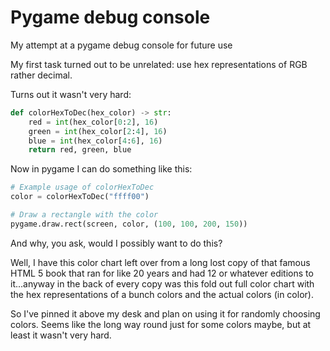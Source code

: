 # Pygame debug console
My attempt at a pygame debug console for future use

My first task turned out to be unrelated: use hex representations of RGB rather decimal.

Turns out it wasn't very hard:

```Python
def colorHexToDec(hex_color) -> str:
    red = int(hex_color[0:2], 16)
    green = int(hex_color[2:4], 16)
    blue = int(hex_color[4:6], 16)      
    return red, green, blue

```

Now in pygame I can do something like this:

```Python
# Example usage of colorHexToDec
color = colorHexToDec("ffff00")

# Draw a rectangle with the color
pygame.draw.rect(screen, color, (100, 100, 200, 150))
```

And why, you ask, would I possibly want to do this?

Well, I have this color chart left over from a long lost copy of that famous HTML 5 book that ran for like 20 years and had 12 or whatever editions to it...anyway in the back of every copy was this fold out full color chart with the hex representations of a bunch colors and the actual colors (in color).

So I've pinned it above my desk and plan on using it for randomly choosing colors. Seems like the long way round just for some colors maybe, but at least it wasn't very hard.
